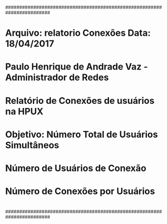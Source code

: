 ########################################################################
#                                                                      #
#   Arquivo: relatorio Conexões                    Data: 18/04/2017    #
#   Paulo Henrique de Andrade Vaz - Administrador de Redes             #
#             Relatório de Conexões de usuários na HPUX                #
#                                                                      #
#                                                                      #
#                                                                      #
#                                                                      #
#   Objetivo: Número Total de Usuários Simultâneos                     #
#             Número de Usuários de Conexão                            #
#             Número de Conexões por Usuários                          #
#                                                                      #
########################################################################
